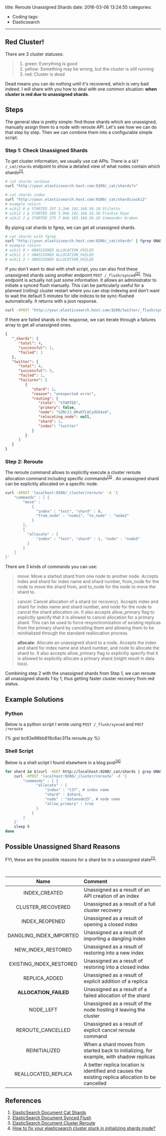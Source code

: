 title: Reroute Unassigned Shards
date: 2016-03-06 13:24:55
categories:
  - Coding
tags:
  - Elasticsearch
---
  
## Red Cluster!  
  
There are 3 cluster statuses:   
  
>1. green: Everything is good
>2. yellow: Something may be wrong, but the cluster is still running
>3. red: Cluster is dead  
  
Dead means you can do nothing until it's recovered, which is very bad indeed. I will share with you how to deal with one common situation: **when cluster is red due to unassigned shards**.  
  
## Steps  
  
The general idea is pretty simple: find those shards which are unassigned, manually assign them to a node with reroute API. Let's see how we can do that step by step. Then we can combine them into a configurable simple script. 
  
### Step 1: Check Unassigned Shards  
  
To get cluster information, we usually use cat APIs. There is a `GET /_cat/shards` endpoint to show a detailed view of what nodes contain which shards<sup>[[1]](#References)</sup>. 
  
```bash Cat shards
# cat shards verbose
curl "http://your.elasticsearch.host.com:9200/_cat/shards?v"

# cat shards index
curl "http://your.elasticsearch.host.com:9200/_cat/shards/wiki2"
# example return
# wiki2 0 p STARTED 197 3.2mb 192.168.56.10 Stiletto
# wiki2 1 p STARTED 205 5.9mb 192.168.56.30 Frankie Raye
# wiki2 2 p STARTED 275 7.8mb 192.168.56.20 Commander Kraken
```
  
By piping cat shards to fgrep, we can get all unassigned shards. 
```bash Get unassigned shards
# cat shards with fgrep
curl "http://your.elasticsearch.host.com:9200/_cat/shards" | fgrep UNASSIGNED
# example return
# wiki1 0 r UNASSIGNED ALLOCATION_FAILED
# wiki1 1 r UNASSIGNED ALLOCATION_FAILED
# wiki1 2 r UNASSIGNED ALLOCATION_FAILED
```

If you don't want to deal with shell script, you can also find these unassigned shards using another endpoint `POST /_flush/synced`<sup>[[2]](#References)</sup>. This endpoint is actually not just some information. It allows an administrator to initiate a synced flush manually. This can be particularly useful for a planned (rolling) cluster restart where you can stop indexing and don’t want to wait the default 5 minutes for idle indices to be sync-flushed automatically. It returns with a json response.  

```bash _flush/synced
curl -XPOST "http://your.elasticsearch.host.com:9200/twitter/_flush/synced"
```

If there are failed shards in the response, we can iterate through a failures array to get all unassigned ones. 
```json Example response with failed shards
{
   "_shards": {
      "total": 4,
      "successful": 1,
      "failed": 1
   },
   "twitter": {
      "total": 4,
      "successful": 3,
      "failed": 1,
      "failures": [
         {
            "shard": 1,
            "reason": "unexpected error",
            "routing": {
               "state": "STARTED",
               "primary": false,
               "node": "SZNr2J_ORxKTLUCydGX4zA",
               "relocating_node": null,
               "shard": 1,
               "index": "twitter"
            }
         }
      ]
   }
}
```
  
### Step 2: Reroute 
  
The reroute command allows to explicitly execute a cluster reroute allocation command including specific commands<sup>[[3]](#References)</sup>  . An unassigned shard can be explicitly allocated on a specific node.

```bash Reroute example
curl -XPOST 'localhost:9200/_cluster/reroute' -d '{
    "commands" : [ {
        "move" :
            {
              "index" : "test", "shard" : 0,
              "from_node" : "node1", "to_node" : "node2"
            }
        },
        {
          "allocate" : {
              "index" : "test", "shard" : 1, "node" : "node3"
          }
        }
    ]
}'
```

There are 3 kinds of commands you can use: 
>move: Move a started shard from one node to another node. Accepts index and shard for index name and shard number, from_node for the node to move the shard from, and to_node for the node to move the shard to.

>cancel: Cancel allocation of a shard (or recovery). Accepts index and shard for index name and shard number, and node for the node to cancel the shard allocation on. It also accepts allow_primary flag to explicitly specify that it is allowed to cancel allocation for a primary shard. This can be used to force resynchronization of existing replicas from the primary shard by cancelling them and allowing them to be reinitialized through the standard reallocation process.

>**allocate**: Allocate an unassigned shard to a node. Accepts the index and shard for index name and shard number, and node to allocate the shard to. It also accepts allow_primary flag to explicitly specify that it is allowed to explicitly allocate a primary shard (might result in data loss).  
  
Combining step 2 with the unassigned shards from Step 1, we can reroute all unassigned shards 1 by 1, thus getting faster cluster recovery from red status.  
  
## Example Solutions

### Python  
  
Below is a python script I wrote using `POST /_flush/synced` and `POST /reroute`  
  
{% gist bc83e96bb818c6ac311a reroute.py %}
  
### Shell Script  
  
Below is a shell script I found elsewhere in a blog post<sup>[[4]](#References)</sup>  
  
```bash 
for shard in $(curl -XGET http://localhost:9200/_cat/shards | grep UNASSIGNED | awk '{print $2}'); do
    curl -XPOST 'localhost:9200/_cluster/reroute' -d '{
        "commands" : [ {
              "allocate" : {
                  "index" : "t37", # index name
                  "shard" : $shard,
                  "node" : "datanode15", # node name
                  "allow_primary" : true
              }
            }
        ]
    }'
    sleep 5
done
```
  
## Possible Unassigned Shard Reasons  
  
FYI, these are the possible reasons for a shard be in a unassigned state<sup>[[1]](#References)</sup>:  

</br>

|Name|Comment|
|:--:|:------|
|INDEX_CREATED|Unassigned as a result of an API creation of an index|
|CLUSTER_RECOVERED|Unassigned as a result of a full cluster recovery|
|INDEX_REOPENED|Unassigned as a result of opening a closed index|
|DANGLING_INDEX_IMPORTED|Unassigned as a result of importing a dangling index|
|NEW_INDEX_RESTORED|Unassigned as a result of restoring into a new index|
|EXISTING_INDEX_RESTORED|Unassigned as a result of restoring into a closed index|
|REPLICA_ADDED|Unassigned as a result of explicit addition of a replica|
|**ALLOCATION_FAILED**|Unassigned as a result of a failed allocation of the shard|
|NODE_LEFT|Unassigned as a result of the node hosting it leaving the cluster|
|REROUTE_CANCELLED|Unassigned as a result of explicit cancel reroute command|
|REINITIALIZED|When a shard moves from started back to initializing, for example, with shadow replicas|
|REALLOCATED_REPLICA|A better replica location is identified and causes the existing replica allocation to be cancelled|
  
## References  
  
1. [ElasticSearch Document Cat Shards](https://www.elastic.co/guide/en/elasticsearch/reference/current/cat-shards.html#cat-shards)
2. [ElasticSearch Document Synced Flush](https://www.elastic.co/guide/en/elasticsearch/reference/current/indices-synced-flush.html)  
3. [ElasticSearch Document Cluster Reroute](https://www.elastic.co/guide/en/elasticsearch/reference/2.2/cluster-reroute.html)
4. [How to fix your elasticsearch cluster stuck in initializing shards mode?](https://t37.net/how-to-fix-your-elasticsearch-cluster-stuck-in-initializing-shards-mode.html)  
